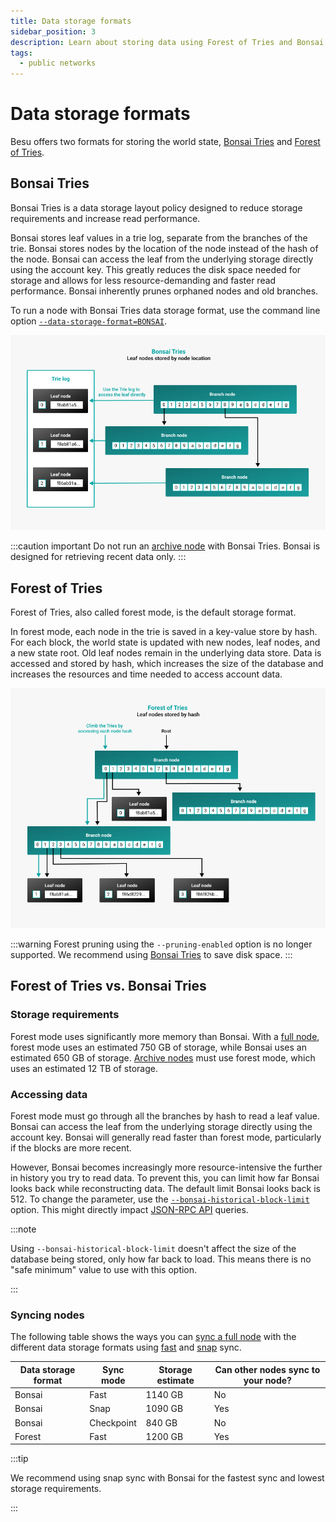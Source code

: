 ```yaml
---
title: Data storage formats
sidebar_position: 3
description: Learn about storing data using Forest of Tries and Bonsai Tries.
tags:
  - public networks
---
```


# Data storage formats

Besu offers two formats for storing the world state, [Bonsai Tries](#bonsai-tries) and [Forest of Tries](#forest-of-tries).

## Bonsai Tries

Bonsai Tries is a data storage layout policy designed to reduce storage requirements and increase read performance.

Bonsai stores leaf values in a trie log, separate from the branches of the trie. Bonsai stores nodes by the location of the node instead of the hash of the node. Bonsai can access the leaf from the underlying storage directly using the account key. This greatly reduces the disk space needed for storage and allows for less resource-demanding and faster read performance. Bonsai inherently prunes orphaned nodes and old branches.

To run a node with Bonsai Tries data storage format, use the command line option [`--data-storage-format=BONSAI`](../reference/cli/options.md#data-storage-format).

<p align="center">

![Bonsai_tries](../../assets/images/Bonsai_tries.png)

</p>

:::caution important
Do not run an [archive node](../get-started/connect/sync-node.md#run-an-archive-node) with Bonsai Tries.
Bonsai is designed for retrieving recent data only.
:::

## Forest of Tries

Forest of Tries, also called forest mode, is the default storage format.

In forest mode, each node in the trie is saved in a key-value store by hash. For each block, the world state is updated with new nodes, leaf nodes, and a new state root. Old leaf nodes remain in the underlying data store. Data is accessed and stored by hash, which increases the size of the database and increases the resources and time needed to access account data.

<p align="center">

![forest_of_tries](../../assets/images/forest_of_tries.png)

</p>

:::warning
Forest pruning using the `--pruning-enabled` option is no longer supported.
We recommend using [Bonsai Tries](#bonsai-tries) to save disk space.
:::

## Forest of Tries vs. Bonsai Tries

### Storage requirements

Forest mode uses significantly more memory than Bonsai.
With a [full node](../get-started/connect/sync-node.md#run-a-full-node), forest mode uses an
estimated 750 GB of storage, while Bonsai uses an estimated 650 GB of storage.
[Archive nodes](../get-started/connect/sync-node.md#run-an-archive-node) must use forest mode, which
uses an estimated 12 TB of storage.

### Accessing data

Forest mode must go through all the branches by hash to read a leaf value. Bonsai can access the leaf from the underlying storage directly using the account key. Bonsai will generally read faster than forest mode, particularly if the blocks are more recent.

However, Bonsai becomes increasingly more resource-intensive the further in history you try to read data. To prevent this, you can limit how far Bonsai looks back while reconstructing data. The default limit Bonsai looks back is 512. To change the parameter, use the [`--bonsai-historical-block-limit`](../reference/cli/options.md#bonsai-historical-block-limit) option. This might directly impact [JSON-RPC API](../reference/api/index.md) queries.

:::note

Using `--bonsai-historical-block-limit` doesn't affect the size of the database being stored, only how far back to load. This means there is no "safe minimum" value to use with this option.

:::

### Syncing nodes

The following table shows the ways you can [sync a full node](../get-started/connect/sync-node.md#run-a-full-node) with the different data storage formats using [fast](../get-started/connect/sync-node.md#fast-synchronization) and [snap](../get-started/connect/sync-node.md#snap-synchronization) sync.

| Data storage format | Sync mode | Storage estimate | Can other nodes sync to your node? |
| --- | --- | --- | --- |
| Bonsai | Fast | 1140 GB | No |
| Bonsai | Snap | 1090 GB | Yes |
| Bonsai | Checkpoint | 840 GB | No |
| Forest | Fast | 1200 GB | Yes |

:::tip

We recommend using snap sync with Bonsai for the fastest sync and lowest storage requirements.

:::
